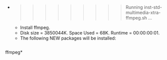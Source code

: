 * >>>>>>>>> Running inst-std-multimedia-xtra-ffmpeg.sh ...
  * Install ffmpeg.
  * Disk size = 3850044K. Space Used = 68K. Runtime = 00:00:00:01.
  * The following NEW packages will be installed:
  ```bash
ffmpeg*
  ```
